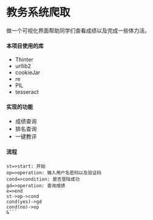 # 教务系统爬取
做一个可视化界面帮助同学们查看成绩以及完成一些体力活。

#### 本项目使用的库
+ Thinter
+ urllib2
+ cookieJar
+ re
+ PIL
+ tesseract

#### 实现的功能
+ 成绩查询
+ 排名查询
+ 一键教评

#### 流程
```flow
st=>start: 开始
op=>operation: 输入用户名密码以及验证码
cond=>condition: 是否登陆成功
gd=>operation: 查询成绩
e=>end
st->op->cond
cond(yes)->gd
cond(no)->op
&```
